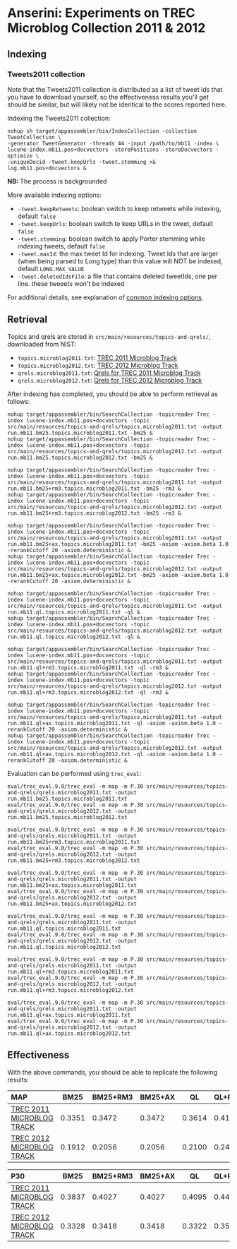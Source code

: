 # Anserini: Experiments on TREC Microblog Collection 2011 &amp; 2012

## Indexing

### Tweets2011 collection

Note that the Tweets2011 collection is distributed as a list of tweet ids that you have to download yourself, so the
effectiveness results you'll get should be similar, but will likely not be identical to the scores reported here.

Indexing the Tweets2011 collection:

```
nohup sh target/appassembler/bin/IndexCollection -collection TweetCollection \
-generator TweetGenerator -threads 44 -input /path/to/mb11 -index \
lucene-index.mb11.pos+docvectors -storePositions -storeDocvectors -optimize \
-uniqueDocid -tweet.keepUrls -tweet.stemming >& log.mb11.pos+docvectors &
```
__NB:__ The process is backgrounded

More available indexing options:
* `-tweet.keepRetweets`: boolean switch to keep retweets while indexing, default `false`
* `-tweet.keepUrls`: boolean switch to keep URLs in the tweet, default `false`
* `-tweet.stemming`: boolean switch to apply Porter stemming while indexing tweets, default `false`
* `-tweet.maxId`: the max tweet Id for indexing. Tweet Ids that are larger (when being parsed to Long type) than this value will NOT be indexed, default `LONG.MAX_VALUE`
* `-tweet.deletedIdsFile`: a file that contains deleted tweetIds, one per line. these tweeets won't be indexed

For additional details, see explanation of [common indexing options](common-indexing-options.md).

## Retrieval

Topics and qrels are stored in `src/main/resources/topics-and-qrels/`, downloaded from NIST:

+ `topics.microblog2011.txt`: [TREC 2011 Microblog Track](https://trec.nist.gov/data/microblog/11/topics.MB1-50.txt)
+ `topics.microblog2012.txt`: [TREC 2012 Microblog Track](https://trec.nist.gov/data/microblog/12/2012.topics.MB51-110.txt)
+ `qrels.microblog2011.txt`: [Qrels for TREC 2011 Microblog Track](https://trec.nist.gov/data/microblog/11/microblog11-qrels)
+ `qrels.microblog2012.txt`: [Qrels for TREC 2012 Microblog Track](https://trec.nist.gov/data/microblog/12/adhoc-qrels)

After indexing has completed, you should be able to perform retrieval as follows:

```
nohup target/appassembler/bin/SearchCollection -topicreader Trec -index lucene-index.mb11.pos+docvectors -topic src/main/resources/topics-and-qrels/topics.microblog2011.txt -output run.mb11.bm25.topics.microblog2011.txt -bm25 &
nohup target/appassembler/bin/SearchCollection -topicreader Trec -index lucene-index.mb11.pos+docvectors -topic src/main/resources/topics-and-qrels/topics.microblog2012.txt -output run.mb11.bm25.topics.microblog2012.txt -bm25 &

nohup target/appassembler/bin/SearchCollection -topicreader Trec -index lucene-index.mb11.pos+docvectors -topic src/main/resources/topics-and-qrels/topics.microblog2011.txt -output run.mb11.bm25+rm3.topics.microblog2011.txt -bm25 -rm3 &
nohup target/appassembler/bin/SearchCollection -topicreader Trec -index lucene-index.mb11.pos+docvectors -topic src/main/resources/topics-and-qrels/topics.microblog2012.txt -output run.mb11.bm25+rm3.topics.microblog2012.txt -bm25 -rm3 &

nohup target/appassembler/bin/SearchCollection -topicreader Trec -index lucene-index.mb11.pos+docvectors -topic src/main/resources/topics-and-qrels/topics.microblog2011.txt -output run.mb11.bm25+ax.topics.microblog2011.txt -bm25 -axiom -axiom.beta 1.0 -rerankCutoff 20 -axiom.deterministic &
nohup target/appassembler/bin/SearchCollection -topicreader Trec -index lucene-index.mb11.pos+docvectors -topic src/main/resources/topics-and-qrels/topics.microblog2012.txt -output run.mb11.bm25+ax.topics.microblog2012.txt -bm25 -axiom -axiom.beta 1.0 -rerankCutoff 20 -axiom.deterministic &

nohup target/appassembler/bin/SearchCollection -topicreader Trec -index lucene-index.mb11.pos+docvectors -topic src/main/resources/topics-and-qrels/topics.microblog2011.txt -output run.mb11.ql.topics.microblog2011.txt -ql &
nohup target/appassembler/bin/SearchCollection -topicreader Trec -index lucene-index.mb11.pos+docvectors -topic src/main/resources/topics-and-qrels/topics.microblog2012.txt -output run.mb11.ql.topics.microblog2012.txt -ql &

nohup target/appassembler/bin/SearchCollection -topicreader Trec -index lucene-index.mb11.pos+docvectors -topic src/main/resources/topics-and-qrels/topics.microblog2011.txt -output run.mb11.ql+rm3.topics.microblog2011.txt -ql -rm3 &
nohup target/appassembler/bin/SearchCollection -topicreader Trec -index lucene-index.mb11.pos+docvectors -topic src/main/resources/topics-and-qrels/topics.microblog2012.txt -output run.mb11.ql+rm3.topics.microblog2012.txt -ql -rm3 &

nohup target/appassembler/bin/SearchCollection -topicreader Trec -index lucene-index.mb11.pos+docvectors -topic src/main/resources/topics-and-qrels/topics.microblog2011.txt -output run.mb11.ql+ax.topics.microblog2011.txt -ql -axiom -axiom.beta 1.0 -rerankCutoff 20 -axiom.deterministic &
nohup target/appassembler/bin/SearchCollection -topicreader Trec -index lucene-index.mb11.pos+docvectors -topic src/main/resources/topics-and-qrels/topics.microblog2012.txt -output run.mb11.ql+ax.topics.microblog2012.txt -ql -axiom -axiom.beta 1.0 -rerankCutoff 20 -axiom.deterministic &

```

Evaluation can be performed using `trec_eval`:

```
eval/trec_eval.9.0/trec_eval -m map -m P.30 src/main/resources/topics-and-qrels/qrels.microblog2011.txt -output run.mb11.bm25.topics.microblog2011.txt
eval/trec_eval.9.0/trec_eval -m map -m P.30 src/main/resources/topics-and-qrels/qrels.microblog2012.txt -output run.mb11.bm25.topics.microblog2012.txt

eval/trec_eval.9.0/trec_eval -m map -m P.30 src/main/resources/topics-and-qrels/qrels.microblog2011.txt -output run.mb11.bm25+rm3.topics.microblog2011.txt
eval/trec_eval.9.0/trec_eval -m map -m P.30 src/main/resources/topics-and-qrels/qrels.microblog2012.txt -output run.mb11.bm25+rm3.topics.microblog2012.txt

eval/trec_eval.9.0/trec_eval -m map -m P.30 src/main/resources/topics-and-qrels/qrels.microblog2011.txt -output run.mb11.bm25+ax.topics.microblog2011.txt
eval/trec_eval.9.0/trec_eval -m map -m P.30 src/main/resources/topics-and-qrels/qrels.microblog2012.txt -output run.mb11.bm25+ax.topics.microblog2012.txt

eval/trec_eval.9.0/trec_eval -m map -m P.30 src/main/resources/topics-and-qrels/qrels.microblog2011.txt -output run.mb11.ql.topics.microblog2011.txt
eval/trec_eval.9.0/trec_eval -m map -m P.30 src/main/resources/topics-and-qrels/qrels.microblog2012.txt -output run.mb11.ql.topics.microblog2012.txt

eval/trec_eval.9.0/trec_eval -m map -m P.30 src/main/resources/topics-and-qrels/qrels.microblog2011.txt -output run.mb11.ql+rm3.topics.microblog2011.txt
eval/trec_eval.9.0/trec_eval -m map -m P.30 src/main/resources/topics-and-qrels/qrels.microblog2012.txt -output run.mb11.ql+rm3.topics.microblog2012.txt

eval/trec_eval.9.0/trec_eval -m map -m P.30 src/main/resources/topics-and-qrels/qrels.microblog2011.txt -output run.mb11.ql+ax.topics.microblog2011.txt
eval/trec_eval.9.0/trec_eval -m map -m P.30 src/main/resources/topics-and-qrels/qrels.microblog2012.txt -output run.mb11.ql+ax.topics.microblog2012.txt

```

## Effectiveness

With the above commands, you should be able to replicate the following results:

MAP                                     | BM25      | BM25+RM3  | BM25+AX   | QL        | QL+RM3    | QL+AX     |
:---------------------------------------|-----------|-----------|-----------|-----------|-----------|-----------|
[TREC 2011 MICROBLOG TRACK](HTTP://TREC.NIST.GOV/DATA/MICROBLOG2011.HTML)| 0.3351    | 0.3472    | 0.3472    | 0.3614    | 0.4100    | 0.4100    |
[TREC 2012 MICROBLOG TRACK](HTTP://TREC.NIST.GOV/DATA/MICROBLOG2012.HTML)| 0.1912    | 0.2056    | 0.2056    | 0.2100    | 0.2413    | 0.2413    |


P30                                     | BM25      | BM25+RM3  | BM25+AX   | QL        | QL+RM3    | QL+AX     |
:---------------------------------------|-----------|-----------|-----------|-----------|-----------|-----------|
[TREC 2011 MICROBLOG TRACK](HTTP://TREC.NIST.GOV/DATA/MICROBLOG2011.HTML)| 0.3837    | 0.4027    | 0.4027    | 0.4095    | 0.4463    | 0.4463    |
[TREC 2012 MICROBLOG TRACK](HTTP://TREC.NIST.GOV/DATA/MICROBLOG2012.HTML)| 0.3328    | 0.3418    | 0.3418    | 0.3322    | 0.3531    | 0.3531    |


